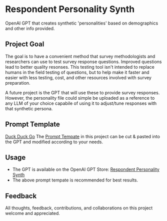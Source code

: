 # Respondent Personality Synth
OpenAI GPT that creates synthetic 'personalities' based on demographics and other info provided. 

## Project Goal
The goal is to have a convenient method that survey methodologists and researchers can use to test survey response questions. Improved questions lead to better quality resonses. This testing tool isn't intended to replace humans in the field testing of questions, but to help make it faster and easier with less testing, cost, and other resources involved with survey preparation. 

A future project is the GPT that will use these to provide survey responses. However, the personality file could simple be uploaded as a reference to any LLM of your choice capabile of using it to adjust/tune responses with that synthetic persona. 

## Prompt Template
[Duck Duck Go](https://duckduckgo.com)
The [Prompt Tempate](https://github.com/brockwebb/Respondent-Personality-Synth/blob/main/persona-generator-prompt-csv.md) in this project can be cut & pasted into the GPT and modified according to your needs. 

## Usage
- The GPT is available on the OpenAI GPT Store: [Respondent Personality Synth](https://chatgpt.com/g/g-oLZoAz20f-respondent-personality-synth)
- The above prompt tempate is recommended for best results.

## Feedback
All thoughts, feedback, contributions, and collaborations on this project welcome and appreciated. 
